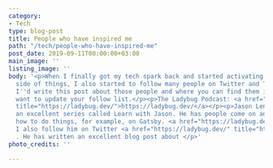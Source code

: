 ```yaml
---
category:
- Tech
type: blog-post
title: People who have inspired me
path: "/tech/people-who-have-inspired-me"
post_date: 2019-09-11T00:00:00+03:00
main_image: ''
listing_image: ''
body: '<p>When I finally got my tech spark back and started activating on the tech
  side of things, I also started to follow many people on Twitter and Twitch. I thought
  I''d write this post about those people and where you can find them in case you
  want to update your follow list.</p><p>The Ladybug Podcast: <a href="https://ladybug.dev/"
  title="https://ladybug.dev/">https://ladybug.dev/</a></p><p>Jason Lengstorf has
  an excellent series called Learn with Jason. He has people come on and they go through
  how to do things, for example, on Gatsby. <a href="https://ladybug.dev/" title="https://ladybug.dev/">https://www.twitch.tv/jlengstorf</a>
  I also follow him on Twitter <a href="https://ladybug.dev/" title="https://ladybug.dev/">https://twitter.com/jlengstorf</a>
  . He has written an excellent blog post about </p>'
photo_credits: ''

---
```

